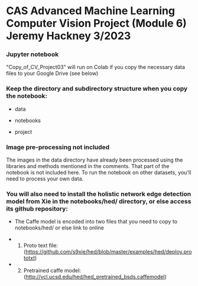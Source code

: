 # CAS Advanced Machine Learning Computer Vision Project (Module 6) Jeremy Hackney 3/2023

### Jupyter notebook
"Copy_of_CV_Project03" will run on Colab if you copy the necessary data files to your Google Drive (see below)

### Keep the directory and subdirectory structure when you copy the notebook:

  - data
  
  - notebooks
  
  - project
  
### Image pre-processing not included
The images in the data directory have already been processed using the libraries and methods mentioned in the comments. That part of the notebook is not included here. To run the notebook on other datasets, you'll need to process your own data.

### You will also need to install the holistic network edge detection model from Xie in the notebooks/hed/ directory, or else access its github repository:

  - The Caffe model is encoded into two files that you need to copy to notebooks/hed/ or else link to online
  
  - 1. Proto text file: (https://github.com/s9xie/hed/blob/master/examples/hed/deploy.prototxt)
  
  - 2. Pretrained caffe model: (http://vcl.ucsd.edu/hed/hed_pretrained_bsds.caffemodel)

